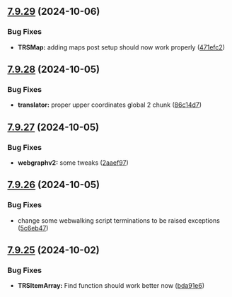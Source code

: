 ## [7.9.29](https://github.com/Torwent/SRL-T/compare/v7.9.28...v7.9.29) (2024-10-06)


### Bug Fixes

* **TRSMap:** adding maps post setup should now work properly ([471efc2](https://github.com/Torwent/SRL-T/commit/471efc24aedbf89f35fe97fffb9da865edbd9dbe))



## [7.9.28](https://github.com/Torwent/SRL-T/compare/v7.9.27...v7.9.28) (2024-10-05)


### Bug Fixes

* **translator:** proper upper coordinates global 2 chunk ([86c14d7](https://github.com/Torwent/SRL-T/commit/86c14d79a7f518659e9e34d19485a10973aafc15))



## [7.9.27](https://github.com/Torwent/SRL-T/compare/v7.9.26...v7.9.27) (2024-10-05)


### Bug Fixes

* **webgraphv2:** some tweaks ([2aaef97](https://github.com/Torwent/SRL-T/commit/2aaef9729a1b4857a51ee1a26b342a0461416f21))



## [7.9.26](https://github.com/Torwent/SRL-T/compare/v7.9.25...v7.9.26) (2024-10-05)


### Bug Fixes

* change some webwalking script terminations to be raised exceptions ([5c6eb47](https://github.com/Torwent/SRL-T/commit/5c6eb47e4779a4563b9979ae7baf3bd5474498e3))



## [7.9.25](https://github.com/Torwent/SRL-T/compare/v7.9.24...v7.9.25) (2024-10-02)


### Bug Fixes

* **TRSItemArray:** Find function should work better now ([bda91e6](https://github.com/Torwent/SRL-T/commit/bda91e632f1147f21b0d9c950fd64f1e80986368))



